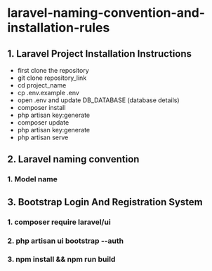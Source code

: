 # laravel-naming-convention-and-installation-rules

## 1. Laravel Project Installation Instructions
- first clone the repository
- git clone repository_link
- cd project_name
- cp .env.example .env
- open .env and update DB_DATABASE (database details)
- composer install
- php artisan key:generate
- composer update
- php artisan key:generate
- php artisan serve

## 2. Laravel naming convention

### 1. Model name

## 3. Bootstrap Login And Registration System

### 1. composer require laravel/ui
### 2. php artisan ui bootstrap --auth
### 3. npm install && npm run build
    
